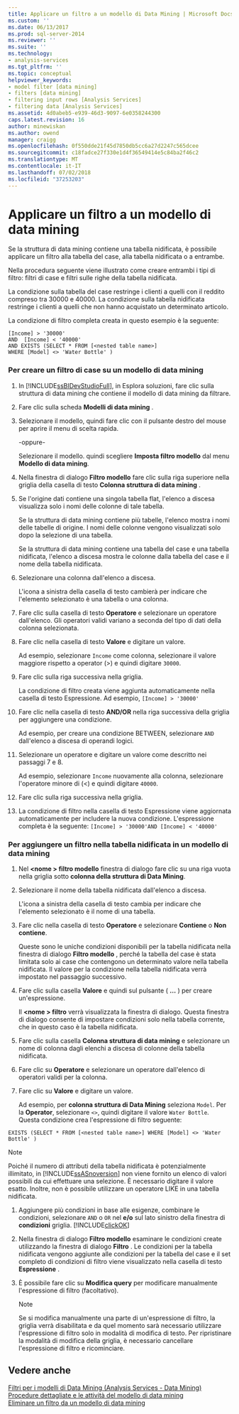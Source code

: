 ```yaml
---
title: Applicare un filtro a un modello di Data Mining | Microsoft Docs
ms.custom: ''
ms.date: 06/13/2017
ms.prod: sql-server-2014
ms.reviewer: ''
ms.suite: ''
ms.technology:
- analysis-services
ms.tgt_pltfrm: ''
ms.topic: conceptual
helpviewer_keywords:
- model filter [data mining]
- filters [data mining]
- filtering input rows [Analysis Services]
- filtering data [Analysis Services]
ms.assetid: 4d0abeb5-e939-46d3-9097-6e0358244300
caps.latest.revision: 16
author: minewiskan
ms.author: owend
manager: craigg
ms.openlocfilehash: 0f550dde21f45d7850db5cc6a27d2247c565dcee
ms.sourcegitcommit: c18fadce27f330e1d4f36549414e5c84ba2f46c2
ms.translationtype: MT
ms.contentlocale: it-IT
ms.lasthandoff: 07/02/2018
ms.locfileid: "37253203"
---
```

# <a name="apply-a-filter-to-a-mining-model"></a>Applicare un filtro a un modello di data mining
  Se la struttura di data mining contiene una tabella nidificata, è possibile applicare un filtro alla tabella del case, alla tabella nidificata o a entrambe.  
  
 Nella procedura seguente viene illustrato come creare entrambi i tipi di filtro: filtri di case e filtri sulle righe della tabella nidificata.  
  
 La condizione sulla tabella del case restringe i clienti a quelli con il reddito compreso tra 30000 e 40000. La condizione sulla tabella nidificata restringe i clienti a quelli che non hanno acquistato un determinato articolo.  
  
 La condizione di filtro completa creata in questo esempio è la seguente:  
  
```  
[Income] > '30000'   
AND  [Income] < '40000'   
AND EXISTS (SELECT * FROM [<nested table name>]   
WHERE [Model] <> 'Water Bottle' )   
```  
  
### <a name="to-create-a-case-filter-on-a-mining-model"></a>Per creare un filtro di case su un modello di data mining  
  
1.  In [!INCLUDE[ssBIDevStudioFull](../../includes/ssbidevstudiofull-md.md)], in Esplora soluzioni, fare clic sulla struttura di data mining che contiene il modello di data mining da filtrare.  
  
2.  Fare clic sulla scheda **Modelli di data mining** .  
  
3.  Selezionare il modello, quindi fare clic con il pulsante destro del mouse per aprire il menu di scelta rapida.  
  
     -oppure-  
  
     Selezionare il modello. quindi scegliere **Imposta filtro modello** dal menu **Modello di data mining**.  
  
4.  Nella finestra di dialogo **Filtro modello** fare clic sulla riga superiore nella griglia della casella di testo **Colonna struttura di data mining** .  
  
5.  Se l'origine dati contiene una singola tabella flat, l'elenco a discesa visualizza solo i nomi delle colonne di tale tabella.  
  
     Se la struttura di data mining contiene più tabelle, l'elenco mostra i nomi delle tabelle di origine. I nomi delle colonne vengono visualizzati solo dopo la selezione di una tabella.  
  
     Se la struttura di data mining contiene una tabella del case e una tabella nidificata, l'elenco a discesa mostra le colonne dalla tabella del case e il nome della tabella nidificata.  
  
6.  Selezionare una colonna dall'elenco a discesa.  
  
     L'icona a sinistra della casella di testo cambierà per indicare che l'elemento selezionato è una tabella o una colonna.  
  
7.  Fare clic sulla casella di testo **Operatore** e selezionare un operatore dall'elenco. Gli operatori validi variano a seconda del tipo di dati della colonna selezionata.  
  
8.  Fare clic nella casella di testo **Valore** e digitare un valore.  
  
     Ad esempio, selezionare `Income` come colonna, selezionare il valore maggiore rispetto a operator (>) e quindi digitare `30000`.  
  
9. Fare clic sulla riga successiva nella griglia.  
  
     La condizione di filtro creata viene aggiunta automaticamente nella casella di testo Espressione. Ad esempio, `[Income] > '30000'`  
  
10. Fare clic nella casella di testo **AND/OR** nella riga successiva della griglia per aggiungere una condizione.  
  
     Ad esempio, per creare una condizione BETWEEN, selezionare `AND` dall'elenco a discesa di operandi logici.  
  
11. Selezionare un operatore e digitare un valore come descritto nei passaggi 7 e 8.  
  
     Ad esempio, selezionare `Income` nuovamente alla colonna, selezionare l'operatore minore di (<) e quindi digitare `40000`.  
  
12. Fare clic sulla riga successiva nella griglia.  
  
13. La condizione di filtro nella casella di testo Espressione viene aggiornata automaticamente per includere la nuova condizione. L'espressione completa è la seguente: `[Income] > '30000'AND [Income] < '40000'`  
  
### <a name="to-add-a-filter-on-the-nested-table-in-a-mining-model"></a>Per aggiungere un filtro nella tabella nidificata in un modello di data mining  
  
1.  Nel  **\<nome > filtro modello** finestra di dialogo fare clic su una riga vuota nella griglia sotto **colonna della struttura di Data Mining**.  
  
2.  Selezionare il nome della tabella nidificata dall'elenco a discesa.  
  
     L'icona a sinistra della casella di testo cambia per indicare che l'elemento selezionato è il nome di una tabella.  
  
3.  Fare clic nella casella di testo **Operatore** e selezionare **Contiene** o **Non contiene**.  
  
     Queste sono le uniche condizioni disponibili per la tabella nidificata nella finestra di dialogo **Filtro modello** , perché la tabella del case è stata limitata solo ai case che contengono un determinato valore nella tabella nidificata. Il valore per la condizione nella tabella nidificata verrà impostato nel passaggio successivo.  
  
4.  Fare clic sulla casella **Valore** e quindi sul pulsante ( **…** ) per creare un'espressione.  
  
     Il  **\<nome > filtro** verrà visualizzata la finestra di dialogo. Questa finestra di dialogo consente di impostare condizioni solo nella tabella corrente, che in questo caso è la tabella nidificata.  
  
5.  Fare clic sulla casella **Colonna struttura di data mining** e selezionare un nome di colonna dagli elenchi a discesa di colonne della tabella nidificata.  
  
6.  Fare clic su **Operatore** e selezionare un operatore dall'elenco di operatori validi per la colonna.  
  
7.  Fare clic su **Valore** e digitare un valore.  
  
     Ad esempio, per **colonna struttura di Data Mining** seleziona `Model`. Per la **Operator**, selezionare `<>`, quindi digitare il valore `Water Bottle`. Questa condizione crea l'espressione di filtro seguente:  
  
```  
EXISTS (SELECT * FROM [<nested table name>] WHERE [Model] <> 'Water Bottle' )   
```  
  
> [!NOTE]  
>  Poiché il numero di attributi della tabella nidificata è potenzialmente illimitato, in [!INCLUDE[ssASnoversion](../../includes/ssasnoversion-md.md)] non viene fornito un elenco di valori possibili da cui effettuare una selezione. È necessario digitare il valore esatto. Inoltre, non è possibile utilizzare un operatore LIKE in una tabella nidificata.  
  
1.  Aggiungere più condizioni in base alle esigenze, combinare le condizioni, selezionare `AND` o `OR` nel **e/o** sul lato sinistro della finestra di **condizioni** griglia. [!INCLUDE[clickOK](../../includes/clickok-md.md)]  
  
2.  Nella finestra di dialogo **Filtro modello** esaminare le condizioni create utilizzando la finestra di dialogo **Filtro** . Le condizioni per la tabella nidificata vengono aggiunte alle condizioni per la tabella del case e il set completo di condizioni di filtro viene visualizzato nella casella di testo **Espressione** .  
  
3.  È possibile fare clic su **Modifica query** per modificare manualmente l'espressione di filtro (facoltativo).  
  
    > [!NOTE]  
    >  Se si modifica manualmente una parte di un'espressione di filtro, la griglia verrà disabilitata e da quel momento sarà necessario utilizzare l'espressione di filtro solo in modalità di modifica di testo. Per ripristinare la modalità di modifica della griglia, è necessario cancellare l'espressione di filtro e ricominciare.  
  
  
## <a name="see-also"></a>Vedere anche  
 [Filtri per i modelli di Data Mining &#40;Analysis Services - Data Mining&#41;](mining-models-analysis-services-data-mining.md)   
 [Procedure dettagliate e le attività del modello di data mining](mining-model-tasks-and-how-tos.md)   
 [Eliminare un filtro da un modello di data mining](delete-a-filter-from-a-mining-model.md)  
  
  
